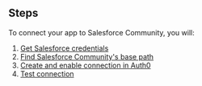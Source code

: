 ## Steps

To connect your app to Salesforce Community, you will:

1. [Get Salesforce credentials](#get-salesforce-credentials)
2. [Find Salesforce Community's base path](#find-salesforce-communitys-base-path)
3. [Create and enable connection in Auth0](#create-and-enable-connection-in-auth0)
4. [Test connection](#test-connection)
